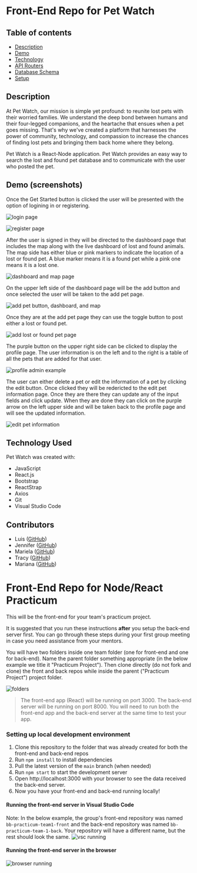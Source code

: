 # Front-End Repo for Pet Watch

## Table of contents

* [Description](#description)
* [Demo](#demo)
* [Technology](#technology)
* [API Routers](#routers)
* [Database Schema](#database)
* [Setup](#setup)


## Description 
At Pet Watch, our mission is simple yet profound: to reunite lost pets with their worried families. We understand the deep bond between humans and their four-legged companions, and the heartache that ensues when a pet goes missing. That's why we've created a platform that harnesses the power of community, technology, and compassion to increase the chances of finding lost pets and bringing them back home where they belong.

Pet Watch is a React-Node application. Pet Watch provides an easy way to search the lost and found pet database and to communicate with the user who posted the pet.   


## Demo (screenshots)
Once the Get Started button is clicked the user will be presented with the option of logining in or registering. 

![login page](images/login.png)

![register page](images/register.png)

After the user is signed in they will be directed to the dashboard page that includes the map along with the live dashboard of lost and found animals. The map side has either blue or pink markers to indicate the location of a lost or found pet. A blue marker means it is a found pet while a pink one means it is a lost one.

![dashboard and map page](images/dashboard-map.png)

On the upper left side of the dashboard page will be the add button and once selected the user will be taken to the add pet page. 

![add pet button, dashboard, and map](images/add-dashboard-map..png)

Once they are at the add pet page they can use the toggle button to post either a lost or found pet. 

![add lost or found pet page](images/add-pet.png)


The purple button on the upper right side can be clicked to display the profile page. The user information is on the left and to the right is a table of all the pets that are added for that user.

![profile admin example](images/profile-example.png)

The user can either delete a pet or edit the information of a pet by clicking the edit button. Once clicked they will be redericted to the edit pet information page. Once they are there they can update any of the input fields and click update. When they are done they can click on the purple arrow on the left upper side and will be taken back to the profile page and will see the updated information. 

![edit pet information](images/edit-page.png)

## Technology Used
Pet Watch was created with:
- JavaScript
- React.js
- Bootstrap
- ReactStrap
- Axios
- Git
- Visual Studio Code





## Contributors

- Luis ([GitHub](https://github.com/Count-MonteCristo))
- Jennifer ([GitHub](https://github.com/JenMcD-star))
- Mariela ([GitHub](https://github.com/Mariela-t))
- Tracy ([GitHub](https://github.com/trca831))
- Mariana ([GitHub](https://github.com/Maarimar))

















# Front-End Repo for Node/React Practicum

This will be the front-end for your team's practicum project.

It is suggested that you run these instructions **after** you setup the back-end server first.
You can go through these steps during your first group meeting in case you need assistance from your mentors.

You will have two folders inside one team folder (one for front-end and one for back-end). Name the parent folder something appropriate (in the below example we title it "Practicum Project").  Then clone directly (do not fork and clone) the front and back repos while inside the parent ("Practicum Project") project folder.

![folders](images/folder_structure.png)

>The front-end app (React) will be running on port 3000. The back-end server will be running on port 8000. You will need to run both the front-end app and the back-end server at the same time to test your app.

### Setting up local development environment

1. Clone this repository to the folder that was already created for both the front-end and back-end repos
2. Run `npm install` to install dependencies
3. Pull the latest version of the `main` branch (when needed)
4. Run `npm start` to start the development server
5. Open http://localhost:3000 with your browser to see the data received the back-end server.
6. Now you have your front-end and back-end running locally!

#### Running the front-end server in Visual Studio Code
Note: In the below example, the group's front-end repository was named `bb-practicum-team1-front` and the back-end repository was named `bb-practicum-team-1-back`.  Your repository will have a different name, but the rest should look the same.
![vsc running](images/front-end-running-vsc.png)

#### Running the front-end server in the browser
![browser running](images/front-end-running-browser.png)
